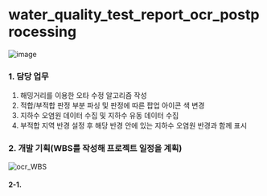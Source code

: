# water_quality_test_report_ocr_postprocessing
![image](https://user-images.githubusercontent.com/85105917/132102926-049f8488-350c-48d9-ac69-4f4a630d089c.png)
### 1. 담당 업무
1. 해밍거리를 이용한 오타 수정 알고리즘 작성
2. 적합/부적합 판정 부분 파싱 및 판정에 따른 팝업 아이콘 색 변경
3. 지하수 오염원 데이터 수집 및 지하수 유동 데이터 수집
4. 부적합 지역 반경 설정 후 해당 반경 안에 있는 지하수 오염원 반경과 함께 표시
### 2. 개발 기획(WBS를 작성해 프로젝트 일정을 계획)
![ocr_WBS](https://user-images.githubusercontent.com/85105917/132103555-3cac65ef-82a8-4f8e-b632-242d037b3ba6.png)
#### 2-1. 

